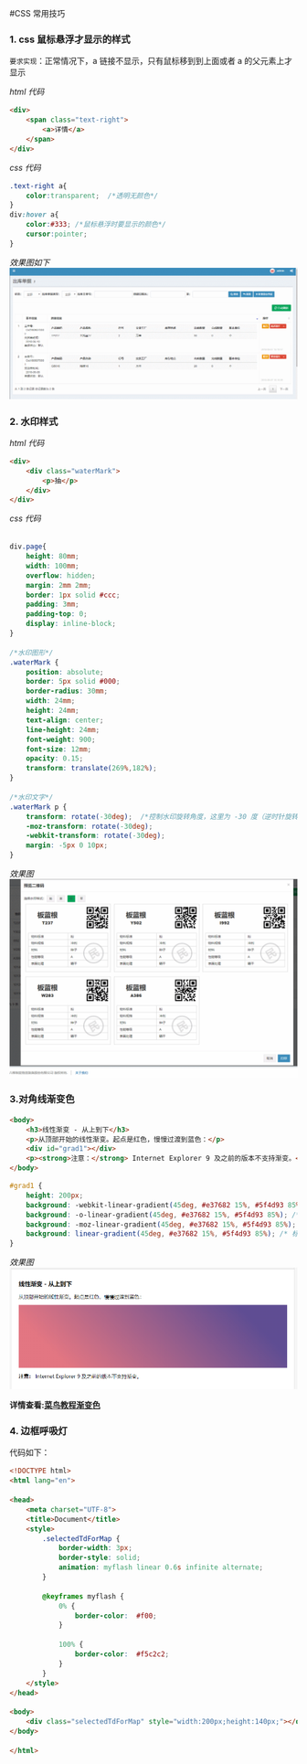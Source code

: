 #CSS 常用技巧

### 1. css 鼠标悬浮才显示的样式
`要求实现`：正常情况下，a 链接不显示，只有鼠标移到到上面或者 a  的父元素上才显示

*html 代码*
```html
<div>
    <span class="text-right">
        <a>详情</a>
    </span>
</div>
```

*css 代码*
```css
.text-right a{
    color:transparent;  /*透明无颜色*/
}
div:hover a{
    color:#333; /*鼠标悬浮时要显示的颜色*/
    cursor:pointer;
}
```

*效果图如下*
![](/img/hover.gif)


### 2. 水印样式
*html 代码*
```html
<div>
    <div class="waterMark">
        <p>抽</p>
    </div>
</div>
```

*css 代码*
```css

div.page{
    height: 80mm;
    width: 100mm;
    overflow: hidden;
    margin: 2mm 2mm;
    border: 1px solid #ccc;
    padding: 3mm;
    padding-top: 0;
    display: inline-block;
}

/*水印图形*/
.waterMark {
    position: absolute;
    border: 5px solid #000;
    border-radius: 30mm;
    width: 24mm;
    height: 24mm;
    text-align: center;
    line-height: 24mm;
    font-weight: 900;
    font-size: 12mm;
    opacity: 0.15;
    transform: translate(269%,182%);
}

/*水印文字*/
.waterMark p {
    transform: rotate(-30deg);  /*控制水印旋转角度，这里为 -30 度（逆时针旋转30°）*/
    -moz-transform: rotate(-30deg);
    -webkit-transform: rotate(-30deg);
    margin: -5px 0 10px;
}
```

*效果图*
![水印效果图](/img/水印动图.gif)


### 3.对角线渐变色
```html
<body>
    <h3>线性渐变 - 从上到下</h3>
    <p>从顶部开始的线性渐变。起点是红色，慢慢过渡到蓝色：</p>
    <div id="grad1"></div>
    <p><strong>注意：</strong> Internet Explorer 9 及之前的版本不支持渐变。</p>
</body>
```
```css
#grad1 {
    height: 200px;
    background: -webkit-linear-gradient(45deg, #e37682 15%, #5f4d93 85%); /* Safari 5.1 - 6.0 */
    background: -o-linear-gradient(45deg, #e37682 15%, #5f4d93 85%); /* Opera 11.1 - 12.0 */
    background: -moz-linear-gradient(45deg, #e37682 15%, #5f4d93 85%); /* Firefox 3.6 - 15 */
    background: linear-gradient(45deg, #e37682 15%, #5f4d93 85%); /* 标准的语法（必须放在最后） */
}
```
*效果图*
![渐变色效果图](./img/渐变色效果图.png)

**详情查看:[菜鸟教程渐变色](http://www.runoob.com/css3/css3-gradients.html)**

### 4. 边框呼吸灯
代码如下：
```html
<!DOCTYPE html>
<html lang="en">

<head>
    <meta charset="UTF-8">
    <title>Document</title>
    <style>
        .selectedTdForMap {
            border-width: 3px;
            border-style: solid;
            animation: myflash linear 0.6s infinite alternate;
        }

        @keyframes myflash {
            0% {
                border-color:  #f00;
            }

            100% {
                border-color:  #f5c2c2;
            }
        }
    </style>
</head>

<body>
    <div class="selectedTdForMap" style="width:200px;height:140px;"></div>
</body>

</html>
```
